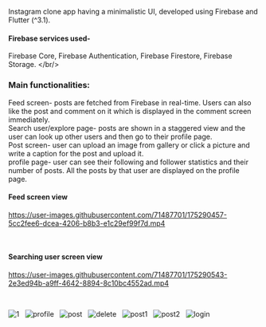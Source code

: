 
Instagram clone app having a minimalistic UI, developed using Firebase and Flutter (^3.1). 

#### Firebase services used- ####
Firebase Core, Firebase Authentication, Firebase Firestore, Firebase Storage.
</br/>

### Main functionalities:  ###
Feed screen- posts are fetched from Firebase in real-time. Users can also like the post and comment on it which is displayed in the comment screen immediately. </br>
Search user/explore page- posts are shown in a staggered view and the user can look up other users and then go to their profile page.</br>
Post screen- user can upload an image from gallery or click a picture and write a caption for the post and upload it. </br>
profile page- user can see their following and follower statistics and their number of posts. All the posts by that user are displayed on the profile page.</br>

#### Feed screen view ####

https://user-images.githubusercontent.com/71487701/175290457-5cc2fee6-dcea-4206-b8b3-e1c29ef99f7d.mp4

<br/>


#### Searching user screen view ####

https://user-images.githubusercontent.com/71487701/175290543-2e3ed94b-a9ff-4642-8894-8c10bc4552ad.mp4

<br/>

![1](https://user-images.githubusercontent.com/71487701/175284567-b9c9a621-01b1-4ba2-8c9c-9058e385ad1e.png)
&nbsp;  ![profile](https://user-images.githubusercontent.com/71487701/175284846-60112911-2e34-4fad-affb-bd1917bedd87.png) &nbsp;  ![post](https://user-images.githubusercontent.com/71487701/175284868-20f51387-074f-4255-825b-f7ad98ece70c.png) &nbsp;  ![delete](https://user-images.githubusercontent.com/71487701/175284911-db39e314-96fd-46b8-bbc6-f78fc510ece5.png) &nbsp;  ![post1](https://user-images.githubusercontent.com/71487701/175286306-91031e54-a31d-4971-b3ed-0f6a50e87806.png) &nbsp;  ![post2](https://user-images.githubusercontent.com/71487701/175286313-8e535ef3-5a8e-447c-a03c-aee91c85cf86.png) &nbsp;  ![login](https://user-images.githubusercontent.com/71487701/175286349-802a1600-b3a3-4d77-9ed3-963e8e7f9c1d.png)

